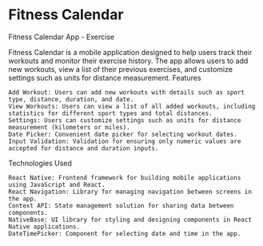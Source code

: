 # Fitness Calendar
Fitness Calendar App - Exercise

Fitness Calendar is a mobile application designed to help users track their workouts and monitor their exercise history. The app allows users to add new workouts, view a list of their previous exercises, and customize settings such as units for distance measurement.
Features

    Add Workout: Users can add new workouts with details such as sport type, distance, duration, and date.
    View Workouts: Users can view a list of all added workouts, including statistics for different sport types and total distances.
    Settings: Users can customize settings such as units for distance measurement (kilometers or miles).
    Date Picker: Convenient date picker for selecting workout dates.
    Input Validation: Validation for ensuring only numeric values are accepted for distance and duration inputs.

Technologies Used

    React Native: Frontend framework for building mobile applications using JavaScript and React.
    React Navigation: Library for managing navigation between screens in the app.
    Context API: State management solution for sharing data between components.
    NativeBase: UI library for styling and designing components in React Native applications.
    DateTimePicker: Component for selecting date and time in the app.

